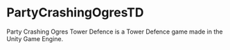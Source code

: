 # PartyCrashingOgresTD
Party Crashing Ogres Tower Defence is a Tower Defence game made in the Unity Game Engine.
